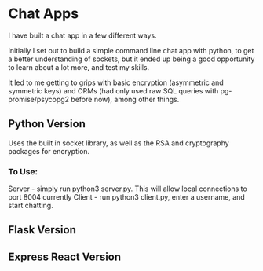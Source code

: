 # Chat Apps

I have built a chat app in a few different ways. 

Initially I set out to build a simple command line chat app with python, to get a better understanding of sockets, but it ended up being a good opportunity to learn about a lot more, and test my skills. 

It led to me getting to grips with basic encryption (asymmetric and symmetric keys) and ORMs (had only used raw SQL queries with pg-promise/psycopg2 before now), among other things. 

## Python Version
Uses the built in socket library, as well as the RSA and cryptography packages for encryption. 

### To Use:
Server - simply run python3 server.py. This will allow local connections to port 8004 currently
Client - run python3 client.py, enter a username, and start chatting. 

## Flask Version

## Express React Version
